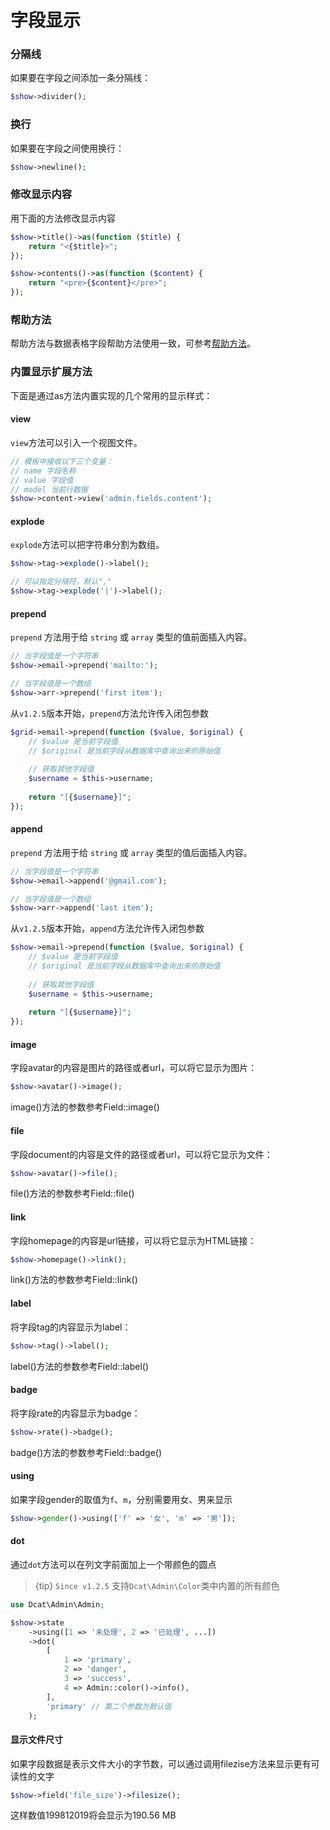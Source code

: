 # 字段显示

### 分隔线
如果要在字段之间添加一条分隔线：

```php
$show->divider();
```

### 换行
如果要在字段之间使用换行：

```php
$show->newline();
```

### 修改显示内容
用下面的方法修改显示内容

```php
$show->title()->as(function ($title) {
    return "<{$title}>";
});

$show->contents()->as(function ($content) {
    return "<pre>{$content}</pre>";
});
```

### 帮助方法
帮助方法与数据表格字段帮助方法使用一致，可参考[帮助方法](model-grid-column.md#help)。


### 内置显示扩展方法
下面是通过as方法内置实现的几个常用的显示样式：

#### view
`view`方法可以引入一个视图文件。
```php
// 模板中接收以下三个变量：
// name 字段名称
// value 字段值
// model 当前行数据
$show->content->view('admin.fields.content');
```

#### explode
`explode`方法可以把字符串分割为数组。
```php
$show->tag->explode()->label();

// 可以指定分隔符，默认","
$show->tag->explode('|')->label();
```

#### prepend

`prepend` 方法用于给 `string` 或 `array` 类型的值前面插入内容。

```php
// 当字段值是一个字符串
$show->email->prepend('mailto:');

// 当字段值是一个数组
$show->arr->prepend('first item');
```

从`v1.2.5`版本开始，`prepend`方法允许传入闭包参数
```php
$grid->email->prepend(function ($value, $original) {
    // $value 是当前字段值
    // $original 是当前字段从数据库中查询出来的原始值
    
    // 获取其他字段值
    $username = $this->username;
    
    return "[{$username}]";
});
```


#### append


`prepend` 方法用于给 `string` 或 `array` 类型的值后面插入内容。

```php
// 当字段值是一个字符串
$show->email->append('@gmail.com');

// 当字段值是一个数组
$show->arr->append('last item');
```

从`v1.2.5`版本开始，`append`方法允许传入闭包参数
```php
$show->email->prepend(function ($value, $original) {
    // $value 是当前字段值
    // $original 是当前字段从数据库中查询出来的原始值
    
    // 获取其他字段值
    $username = $this->username;
    
    return "[{$username}]";
});
```

#### image
字段avatar的内容是图片的路径或者url，可以将它显示为图片：

```php
$show->avatar()->image();
```
image()方法的参数参考Field::image()

#### file
字段document的内容是文件的路径或者url，可以将它显示为文件：

```php
$show->avatar()->file();
```
file()方法的参数参考Field::file()

#### link
字段homepage的内容是url链接，可以将它显示为HTML链接：

```php
$show->homepage()->link();
```
link()方法的参数参考Field::link()

#### label
将字段tag的内容显示为label：

```php
$show->tag()->label();
```
label()方法的参数参考Field::label()

#### badge
将字段rate的内容显示为badge：

```php
$show->rate()->badge();
```
badge()方法的参数参考Field::badge()

#### using
如果字段gender的取值为`f`、`m`，分别需要用女、男来显示

```php
$show->gender()->using(['f' => '女', 'm' => '男']);
```

#### dot

通过`dot`方法可以在列文字前面加上一个带颜色的圆点

> {tip} `Since v1.2.5` 支持`Dcat\Admin\Color`类中内置的所有颜色

```php
use Dcat\Admin\Admin;

$show->state
	->using([1 => '未处理', 2 => '已处理', ...])
	->dot(
		[
			1 => 'primary',
			2 => 'danger',
			3 => 'success',
			4 => Admin::color()->info(),
		], 
	    'primary' // 第二个参数为默认值
	);
```

#### 显示文件尺寸
如果字段数据是表示文件大小的字节数，可以通过调用filezise方法来显示更有可读性的文字

```php
$show->field('file_size')->filesize();
```
这样数值199812019将会显示为190.56 MB
